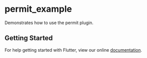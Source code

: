 # permit_example

Demonstrates how to use the permit plugin.

## Getting Started

For help getting started with Flutter, view our online
[documentation](http://flutter.io/).
